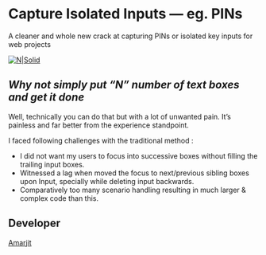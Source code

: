 # Capture Isolated Inputs — eg. PINs

A cleaner and whole new crack at capturing PINs or isolated key inputs for web projects

[![N|Solid](https://miro.medium.com/max/1400/1*pMttmM_043bN0yxvWEfraA.png)](https://jhaspider.github.io/react-capture-pin/)

## _Why not simply put “N” number of text boxes and get it done_

Well, technically you can do that but with a lot of unwanted pain. It’s painless and far better from the experience standpoint.

I faced following challenges with the traditional method :

- I did not want my users to focus into successive boxes without filling the trailing input boxes.
- Witnessed a lag when moved the focus to next/previous sibling boxes upon Input, specially while deleting input backwards.
- Comparatively too many scenario handling resulting in much larger & complex code than this.

## Developer

[Amarjit](https://amarjitjha.com/)
